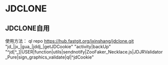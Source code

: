 # JDCLONE
## JDCLONE自用
使用方法：
ql repo https://hub.fastgit.org/ixinshang/jdclone.git "jd_|jx_|gua_|jddj_|getJDCookie" "activity|backUp" "^jd[^_]|USER|function|utils|sendnotify|ZooFaker_Necklace.js|JDJRValidator_Pure|sign_graphics_validate|ql|^jdCookie"